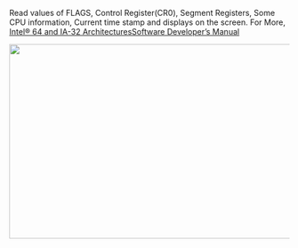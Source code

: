 Read values of FLAGS, Control Register(CR0), Segment Registers, Some CPU information, Current time stamp and displays on the screen.
For More, <a href="https://www.intel.com/content/dam/www/public/us/en/documents/manuals/64-ia-32-architectures-software-developer-instruction-set-reference-manual-325383.pdf">Intel® 64 and IA-32 ArchitecturesSoftware Developer’s Manual</a>


<img src="https://github.com/pritamzope/OS/blob/master/CPUInfo/cpuinfo.png" width="600" height="350"/>


